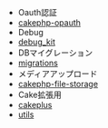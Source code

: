- Oauth認証
 - [cakephp-opauth](https://github.com/uzyn/cakephp-opauth)
- Debug
 - [debug_kit](https://github.com/cakephp/debug_kit)
- DBマイグレーション
 - [migrations](https://github.com/CakeDC/migrations)
- メディアアップロード
 - [cakephp-file-storage](https://github.com/burzum/cakephp-file-storage)
- Cake拡張用
 - [cakeplus](https://github.com/ichikaway/cakeplus)
 - [utils](https://github.com/CakeDC/utils)
